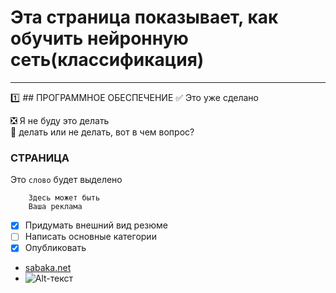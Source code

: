 # Эта страница показывает, как обучить нейронную сеть(классификация)
____
:one: ## ПРОГРАММНОЕ ОБЕСПЕЧЕНИЕ 
:white_check_mark: Это уже сделано

:negative_squared_cross_mark: Я не буду это делать    
:black_square_button: делать или не делать, вот в чем вопрос?
### СТРАНИЦА
Это `слово` будет выделено
```
    Здесь может быть
    Ваша реклама
```
- [X] Придумать внешний вид резюме
- [ ] Написать основные категории
- [X] Опубликовать
- [sabaka.net](http://sabaka.net)
- ![Alt-текст](https://avatars1.githubusercontent.com/u/5384215?v=3&s=460 "Орк")
